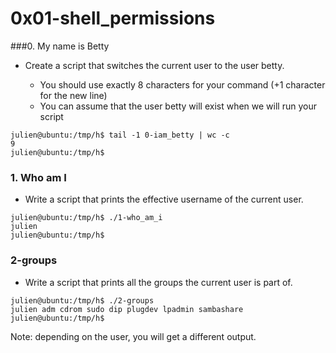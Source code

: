 # 0x01-shell_permissions

###0. My name is Betty
- Create a script that switches the current user to the user betty.

	- You should use exactly 8 characters for your command (+1 character for the new line)
	- You can assume that the user betty will exist when we will run your script
```
julien@ubuntu:/tmp/h$ tail -1 0-iam_betty | wc -c
9
julien@ubuntu:/tmp/h$
```

### 1. Who am I
- Write a script that prints the effective username of the current user.
```
julien@ubuntu:/tmp/h$ ./1-who_am_i
julien
julien@ubuntu:/tmp/h$ 
```

### 2-groups
- Write a script that prints all the groups the current user is part of.
```
julien@ubuntu:/tmp/h$ ./2-groups
julien adm cdrom sudo dip plugdev lpadmin sambashare
julien@ubuntu:/tmp/h$ 
```
Note: depending on the user, you will get a different output.
